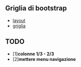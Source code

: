 
## Griglia di bootstrap

- [layout](https://getbootstrap.com/docs/4.6/layout/overview/)
- [griglia](https://getbootstrap.com/docs/4.6/layout/grid/)

## TODO

- [1]**colonne 1/3 - 2/3**
- [2]**mettere menu navigazione**